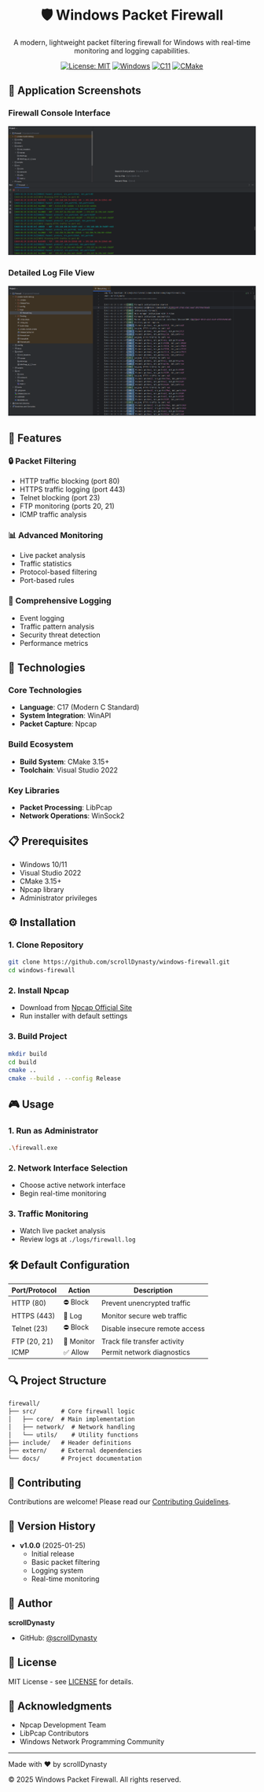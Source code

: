 <div align="center">
  <h1>🛡️ Windows Packet Firewall</h1>

  <p>A modern, lightweight packet filtering firewall for Windows with real-time monitoring and logging capabilities.</p>

[![License: MIT](https://img.shields.io/badge/License-MIT-yellow.svg)](https://opensource.org/licenses/MIT)
[![Windows](https://img.shields.io/badge/Platform-Windows-blue.svg)](https://www.microsoft.com/windows)
[![C11](https://img.shields.io/badge/C-17-blue.svg)](https://en.wikipedia.org/wiki/C11_(C_standard_revision))
[![CMake](https://img.shields.io/badge/CMake-3.15+-green.svg)](https://cmake.org/)
</div>

## 📸 Application Screenshots

### Firewall Console Interface
![Firewall Application Interface](img/firewall_interface.png)

### Detailed Log File View
![Firewall Log File](img/firewall_log.png)

## 🌟 Features

### 🔒 Packet Filtering
- HTTP traffic blocking (port 80)
- HTTPS traffic logging (port 443)
- Telnet blocking (port 23)
- FTP monitoring (ports 20, 21)
- ICMP traffic analysis

### 📊 Advanced Monitoring
- Live packet analysis
- Traffic statistics
- Protocol-based filtering
- Port-based rules

### 📝 Comprehensive Logging
- Event logging
- Traffic pattern analysis
- Security threat detection
- Performance metrics

## 🚀 Technologies

### Core Technologies
- **Language**: C17 (Modern C Standard)
- **System Integration**: WinAPI
- **Packet Capture**: Npcap

### Build Ecosystem
- **Build System**: CMake 3.15+
- **Toolchain**: Visual Studio 2022

### Key Libraries
- **Packet Processing**: LibPcap
- **Network Operations**: WinSock2

## 📋 Prerequisites

- Windows 10/11
- Visual Studio 2022
- CMake 3.15+
- Npcap library
- Administrator privileges

## ⚙️ Installation

### 1. Clone Repository
```bash
git clone https://github.com/scrollDynasty/windows-firewall.git
cd windows-firewall
```

### 2. Install Npcap
- Download from [Npcap Official Site](https://nmap.org/npcap/)
- Run installer with default settings

### 3. Build Project
```bash
mkdir build
cd build
cmake ..
cmake --build . --config Release
```

## 🎮 Usage

### 1. Run as Administrator
```bash
.\firewall.exe
```

### 2. Network Interface Selection
- Choose active network interface
- Begin real-time monitoring

### 3. Traffic Monitoring
- Watch live packet analysis
- Review logs at `./logs/firewall.log`

## 🛠️ Default Configuration

| Port/Protocol | Action      | Description                   |
|--------------|-------------|-------------------------------|
| HTTP (80)    | ⛔ Block    | Prevent unencrypted traffic   |
| HTTPS (443)  | 📝 Log      | Monitor secure web traffic    |
| Telnet (23)  | ⛔ Block    | Disable insecure remote access|
| FTP (20, 21) | 📝 Monitor  | Track file transfer activity  |
| ICMP         | ✅ Allow    | Permit network diagnostics    |

## 🔍 Project Structure
```
firewall/
├── src/       # Core firewall logic
│   ├── core/  # Main implementation
│   ├── network/  # Network handling
│   └── utils/    # Utility functions
├── include/   # Header definitions
├── extern/    # External dependencies
└── docs/      # Project documentation
```

## 🤝 Contributing
Contributions are welcome! Please read our [Contributing Guidelines](CONTRIBUTING.md).

## 📝 Version History
- **v1.0.0** (2025-01-25)
    - Initial release
    - Basic packet filtering
    - Logging system
    - Real-time monitoring

## 👤 Author
**scrollDynasty**
- GitHub: [@scrollDynasty](https://github.com/scrollDynasty)

## 📄 License
MIT License - see [LICENSE](LICENSE) for details.

## 🙏 Acknowledgments
- Npcap Development Team
- LibPcap Contributors
- Windows Network Programming Community

---

Made with ❤️ by scrollDynasty

© 2025 Windows Packet Firewall. All rights reserved.